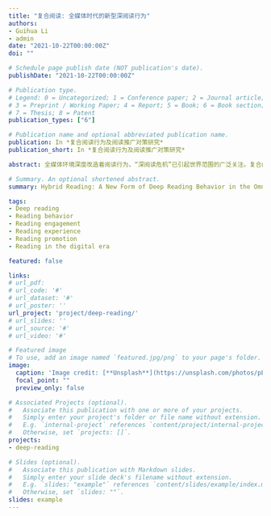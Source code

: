 ```yaml
---
title: "复合阅读: 全媒体时代的新型深阅读行为"
authors:
- Guihua Li
- admin
date: "2021-10-22T00:00:00Z"
doi: ""

# Schedule page publish date (NOT publication's date).
publishDate: "2021-10-22T00:00:00Z"

# Publication type.
# Legend: 0 = Uncategorized; 1 = Conference paper; 2 = Journal article;
# 3 = Preprint / Working Paper; 4 = Report; 5 = Book; 6 = Book section;
# 7 = Thesis; 8 = Patent
publication_types: ["6"]

# Publication name and optional abbreviated publication name.
publication: In *复合阅读行为及阅读推广对策研究*
publication_short: In *复合阅读行为及阅读推广对策研究*

abstract: 全媒体环境深度改造着阅读行为，“深阅读危机”已引起世界范围的广泛关注。复合阅读行为是新技术下个体的自我适应和自我矫正，以其媒介复合、行为复合、价值复合特征发展为一种新型深阅读行为，并正在带来阅读文化的改变。本书聚焦“读者-阅读行为-阅读环境”间的关系，基于对阅读行为现状的多重调查，就复合阅读形成机理和社会情境等问题进行梳理和探讨，并提出融合式阅读推广及其实践形态。从而系统构建了“复合阅读行为”这一阅读行为新理论，为全民阅读工程创新提供理论支撑。———《复合阅读行为及阅读推广对策研究》(Research on Hybrid Reading and Reading Promotion Strategy)  

# Summary. An optional shortened abstract.
summary: Hybrid Reading: A New Form of Deep Reading Behavior in the Omni-Media Era [Translated title] 📖 Book Chapter

tags:
- Deep reading
- Reading behavior
- Reading engagement
- Reading experience
- Reading promotion
- Reading in the digital era

featured: false

links:
# url_pdf: 
# url_code: '#'
# url_dataset: '#'
# url_poster: ''
url_project: 'project/deep-reading/'
# url_slides: ''
# url_source: '#'
# url_video: '#'

# Featured image
# To use, add an image named `featured.jpg/png` to your page's folder. 
image:
  caption: 'Image credit: [**Unsplash**](https://unsplash.com/photos/pLCdAaMFLTE)'
  focal_point: ""
  preview_only: false

# Associated Projects (optional).
#   Associate this publication with one or more of your projects.
#   Simply enter your project's folder or file name without extension.
#   E.g. `internal-project` references `content/project/internal-project/index.md`.
#   Otherwise, set `projects: []`.
projects:
- deep-reading

# Slides (optional).
#   Associate this publication with Markdown slides.
#   Simply enter your slide deck's filename without extension.
#   E.g. `slides: "example"` references `content/slides/example/index.md`.
#   Otherwise, set `slides: ""`.
slides: example
---
```




